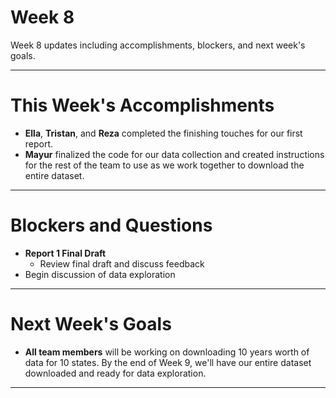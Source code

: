 # Week 8
Week 8 updates including accomplishments, blockers, and next week's goals.

---

# This Week's Accomplishments

  - **Ella**, **Tristan**, and **Reza** completed the finishing touches for our first report.
  - **Mayur** finalized the code for our data collection and created instructions for the rest of the team to use as we work together to download the entire dataset.

---

# Blockers and Questions

  - **Report 1 Final Draft**
    - Review final draft and discuss feedback
  - Begin discussion of data exploration

---

# Next Week's Goals

  - **All team members** will be working on downloading 10 years worth of data for 10 states. By the end of Week 9, we'll have our entire dataset downloaded and ready for data exploration.

---
